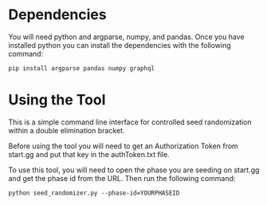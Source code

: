 # Dependencies
You will need python and argparse, numpy, and pandas. Once you have installed python you can install the dependencies with the following command:

```
pip install argparse pandas numpy graphql
```

# Using the Tool
This is a simple command line interface for controlled seed randomization within a double elimination bracket. 

Before using the tool you will need to get an Authorization Token from start.gg and put that key in the authToken.txt file.

To use this tool, you will need to open the phase you are seeding on start.gg and get the phase id from the URL. Then run the following command:

```python seed_randomizer.py --phase-id=YOURPHASEID```
